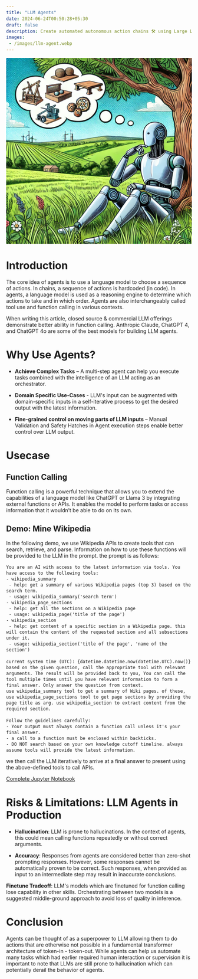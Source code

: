 ```yaml
---
title: "LLM Agents"
date: 2024-06-24T00:50:28+05:30
draft: false
description: Create automated autonomous action chains 🛠️ using Large Language Models 🤖 
images:
 - /images/llm-agent.webp
---
```


![LLM as an agent.](/images/llm-agent.webp)

# Introduction

The core idea of agents is to use a language model to choose a sequence of actions. In chains, a sequence of actions is hardcoded (in code). In agents, a language model is used as a reasoning engine to determine which actions to take and in which order. Agents are also interchangeably called tool use and function calling in various contexts.

When writing this article, closed source & commercial LLM offerings demonstrate better ability in function calling. Anthropic Claude, ChatGPT 4, and ChatGPT 4o are some of the best models for building LLM agents.

# Why Use Agents?

* **Achieve Complex Tasks** – A multi-step agent can help you execute tasks combined with the intelligence of an LLM acting as an orchestrator.

* **Domain Specific Use-Cases** - LLM's input can be augmented with domain-specific inputs in a self-iterative process to get the desired output with the latest information.

* **Fine-grained control on moving parts of LLM inputs** – Manual Validation and Safety Hatches in Agent execution steps enable better control over LLM output.

# Usecase

## Function Calling

Function calling is a powerful technique that allows you to extend the capabilities of a language model like ChatGPT or Llama 3 by integrating external functions or APIs. It enables the model to perform tasks or access information that it wouldn’t be able to do on its own.

## Demo: Mine Wikipedia

In the following demo, we use Wikipedia APIs to create tools that can search, retrieve, and parse. Information on how to use these functions will be provided to the LLM in the prompt. the prompt is as follows:

```
You are an AI with access to the latest information via tools. You have access to the following tools:
- wikipedia_summary
 - help: get a summary of various Wikipedia pages (top 3) based on the search term.
 - usage: wikipedia_summary('search term')
- wikipedia_page_sections
 - help: get all the sections on a Wikipedia page
 - usage: wikipedia_page('title of the page')
- wikipedia_section
 - help: get content of a specific section in a Wikipedia page. this will contain the content of the requested section and all subsections under it.
 - usage: wikipedia_section('title of the page', 'name of the section')

current system time (UTC): {datetime.datetime.now(datetime.UTC).now()}
based on the given question, call the appropriate tool with relevant arguments. The result will be provided back to you, You can call the tool multiple times until you have relevant information to form a final answer. Only answer the question from context.
use wikipedia_summary tool to get a summary of Wiki pages. of these, use wikipedia_page_sections tool to get page sections by providing the page title as arg. use wikipedia_section to extract content from the required section. 

Follow the guidelines carefully:
- Your output must always contain a function call unless it's your final answer.
- a call to a function must be enclosed within backticks.
- DO NOT search based on your own knowledge cutoff timeline. always assume tools will provide the latest information.
```

we then call the LLM iteratively to arrive at a final answer to present using the above-defined tools to call APIs. 

[Complete Jupyter Notebook](https://gist.github.com/jkotra/a249e04f8896badf8c53c2840527bc6b)

# Risks & Limitations: LLM Agents in Production 
 
* **Hallucination**: LLM is prone to hallucinations. In the context of agents, this could mean calling functions repeatedly or without correct arguments.  

* **Accuracy**: Responses from agents are considered better than zero-shot prompting responses. However, some responses cannot be automatically proven to be correct. Such responses, when provided as input to an intermediate step may result in inaccurate conclusions.  

**Finetune Tradeoff**: LLM's models which are finetuned for function calling lose capability in other skills. Orchestrating between two models is a suggested middle-ground approach to avoid loss of quality in inference. 
 
# Conclusion 
 
Agents can be thought of as a superpower to LLM allowing them to do actions that are otherwise not possible in a fundamental transformer architecture of token-in - token-out. While agents can help us automate many tasks which had earlier required human interaction or supervision it is important to note that LLMs are still prone to hallucination which can potentially derail the behavior of agents.